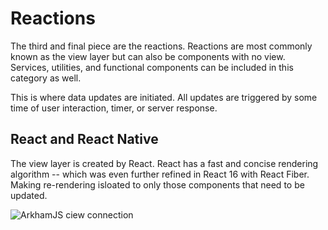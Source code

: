 # Reactions

The third and final piece are the reactions. Reactions are most commonly known as the view layer but can also be components with no view. Services, utilities, and functional components can be included in this category as well.

This is where data updates are initiated. All updates are triggered by some time of user interaction, timer, or server response.


## React and React Native

The view layer is created by React. React has a fast and concise rendering algorithm -- which was even further refined in React 16 with React Fiber. Making re-rendering isloated to only those components that need to be updated.

![ArkhamJS ciew connection](./img/connection-arkhamjs.png "ArkhamJS view connection")
